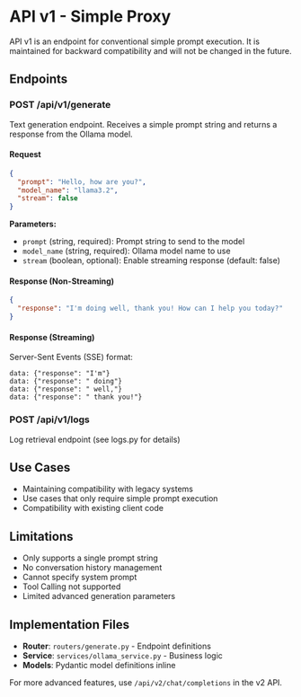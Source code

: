 # API v1 - Simple Proxy

API v1 is an endpoint for conventional simple prompt execution. It is maintained for backward compatibility and will not be changed in the future.

## Endpoints

### POST /api/v1/generate

Text generation endpoint. Receives a simple prompt string and returns a response from the Ollama model.

#### Request

```json
{
  "prompt": "Hello, how are you?",
  "model_name": "llama3.2",
  "stream": false
}
```

**Parameters:**
- `prompt` (string, required): Prompt string to send to the model
- `model_name` (string, required): Ollama model name to use
- `stream` (boolean, optional): Enable streaming response (default: false)

#### Response (Non-Streaming)

```json
{
  "response": "I'm doing well, thank you! How can I help you today?"
}
```

#### Response (Streaming)

Server-Sent Events (SSE) format:

```
data: {"response": "I'm"}
data: {"response": " doing"}
data: {"response": " well,"}
data: {"response": " thank you!"}
```

### POST /api/v1/logs

Log retrieval endpoint (see logs.py for details)

## Use Cases

- Maintaining compatibility with legacy systems
- Use cases that only require simple prompt execution
- Compatibility with existing client code

## Limitations

- Only supports a single prompt string
- No conversation history management
- Cannot specify system prompt
- Tool Calling not supported
- Limited advanced generation parameters

## Implementation Files

- **Router**: `routers/generate.py` - Endpoint definitions
- **Service**: `services/ollama_service.py` - Business logic
- **Models**: Pydantic model definitions inline

For more advanced features, use `/api/v2/chat/completions` in the v2 API.